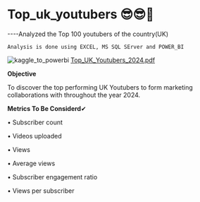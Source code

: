 # Top_uk_youtubers   😎😎🤞
----Analyzed the Top 100 youtubers of the country(UK)


    Analysis is done using EXCEL, MS SQL SErver and POWER_BI
![kaggle_to_powerbi](https://github.com/PrakashRanjanShrivastava/top_uk_youtubers/assets/116681622/a96e81a1-e2a2-4076-9acf-155a01f1b7f4)
[Top_UK_Youtubers_2024.pdf](https://github.com/PrakashRanjanShrivastava/top_uk_youtubers/files/15299483/Top_UK_Youtubers_2024.pdf)

**Objective**

To discover the top performing UK Youtubers to form marketing collaborations with throughout the
year 2024.


**Metrics To Be Considerd**✔

• Subscriber count

• Videos uploaded

• Views

• Average views

• Subscriber engagement ratio

• Views per subscriber
